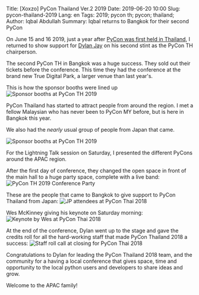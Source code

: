 Title: [Xoxzo] PyCon Thailand Ver.2 2019
Date: 2019-06-20 10:00 
Slug: pycon-thailand-2019
Lang: en 
Tags: 2019; pycon th; pycon; thailand;
Author: Iqbal Abdullah
Summary: Iqbal returns to Bangkok for their second PyCon

On June 15 and 16 2019, just a year after [PyCon was first held in Thailand]({filename}/Events/pycon-thai-2018-en.md),
I returned to show support for [Dylan Jay](https://twitter.com/djay75) on his
second stint as the PyCon TH chairperson.

The second PyCon TH in Bangkok was a huge success. They sold out their tickets before
the conference. This time they had the conference at the brand new True Digital
Park, a larger venue than last year's.

This is how the sponsor booths were lined up
![Sponsor booths at PyCon TH 2019]({filename}/images/pycon-thai-2019/pycon-th-2019-sponsorbooths.jpg)

PyCon Thailand has started to attract people from around the region. I met a
fellow Malaysian who has never been to PyCon MY before, but is here in Bangkok
this year.

We also had the _nearly_ usual group of people from Japan that came.


![Sponsor booths at PyCon TH 2019]({filename}/images/pycon-thai-2019/pycon-thai-2019/pycon-th-2019-people.jpg)

For the Lightning Talk session on Saturday, I presented the different PyCons
around the APAC region.

After the first day of conference, they changed the open space in front of the
main hall to a huge party space, complete with a live band:
![PyCon TH 2019 Conference Party]({filename}/images/pycon-thai-2019/pycon-th-2019-afterparty.jpg)

These are the people that came to Bangkok to give support to PyCon Thailand from
Japan:
![JP attendees at PyCon Thai 2018]({filename}/images/pycon-thai-2018/team-jp.jpg)

Wes McKinney giving his keynote on Saturday morning:
![Keynote by Wes at PyCon Thai 2018]({filename}/images/pycon-thai-2018/wes-keynote.jpg)

At the end of the conference, Dylan went up to the stage and gave the credits
roll for all the hard-working staff that made PyCon Thailand 2018 a success: 
![Staff roll call at closing for PyCon Thai 2018]({filename}/images/pycon-thai-2018/staff.jpg)

Congratulations to Dylan for leading the PyCon Thailand 2018 team, and the community for a having a
local conference that gives space, time and opportunity to the local python
users and developers to share ideas and grow. 

Welcome to the APAC family!


